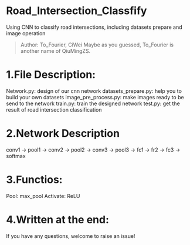 # Road_Intersection_Classfify
Using CNN to classify road intersections, including datasets prepare and image operation
> Author: To_Fourier, CiWei
> Maybe as you guessed, To_Fourier is another name of QiuMingZS. 

# 1.File Description:
Network.py:           design of our cnn network
datasets_prepare.py:  help you to build your own datasets
image_pre_process.py: make images ready to be send to the network
train.py:             train the designed network
test.py:              get the result of road intersection classification

# 2.Network Description
conv1 -> pool1 -> conv2 -> pool2 -> conv3 -> pool3 -> fc1 -> fr2 -> fc3 -> softmax

# 3.Functios:
Pool: max_pool
Activate: ReLU

# 4.Written at the end:
If you have any questions, welcome to raise an issue!

